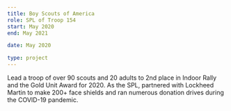 ```yaml
---
title: Boy Scouts of America
role: SPL of Troop 154
start: May 2020
end: May 2021

date: May 2020

type: project
---
```


Lead a troop of over 90 scouts and 20 adults to 2nd place in Indoor Rally and the Gold Unit Award for 2020. As the SPL, partnered with Lockheed Martin to make 200+ face shields and ran numerous donation drives during the COVID-19 pandemic.
